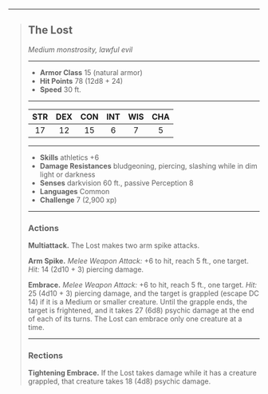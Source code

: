 ***
> ## The Lost
> *Medium monstrosity, lawful evil*
> 
> ***
> 
> - **Armor Class** 15 (natural armor)
> - **Hit Points** 78 (12d8 + 24)
> - **Speed** 30 ft.
> 
> ***
> 
> |STR|DEX|CON|INT|WIS|CHA|
> |:---:|:---:|:---:|:---:|:---:|:---:|
> |17|12|15|6|7|5|
> 
> ***
> 
> - **Skills** athletics +6
> - **Damage Resistances** bludgeoning, piercing, slashing while in dim light or darkness
> - **Senses** darkvision 60 ft., passive Perception 8
> - **Languages** Common
> - **Challenge** 7 (2,900 xp)
> 
> ***
> 
> ### Actions
> **Multiattack.** The Lost makes two arm spike attacks.
> 
> **Arm Spike.** *Melee Weapon Attack:* +6 to hit, reach 5 ft., one target. *Hit:* 14 (2d10 + 3) piercing damage.
> 
> **Embrace.** *Melee Weapon Attack:* +6 to hit, reach 5 ft., one target. *Hit:* 25 (4d10 + 3) piercing damage, and the target is grappled (escape DC 14) if it is a Medium or smaller creature. Until the grapple ends, the target is frightened, and it takes 27 (6d8) psychic damage at the end of each of its turns. The Lost can embrace only one creature at a time.
> 
> ***
> 
> ### Rections
> **Tightening Embrace.** If the Lost takes damage while it has a creature grappled, that creature takes 18 (4d8) psychic damage.
